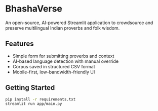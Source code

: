 # BhashaVerse

An open-source, AI-powered Streamlit application to crowdsource and preserve multilingual Indian proverbs and folk wisdom.

## Features
- Simple form for submitting proverbs and context
- AI-based language detection with manual override
- Corpus saved in structured CSV format
- Mobile-first, low-bandwidth-friendly UI

## Getting Started

```bash
pip install -r requirements.txt
streamlit run app/main.py
